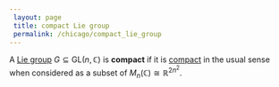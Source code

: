 ```yaml
---
 layout: page
 title: compact Lie group
 permalink: /chicago/compact_lie_group
---
```

A [Lie group](https://mathgloss.github.io/MathGloss/chicago/Lie_group) $G\subseteq \text{GL}(n,\mathbb C)$ is **compact** if it is [compact](https://mathgloss.github.io/MathGloss/chicago/compact) in the usual sense when considered as a subset of $M_n(\mathbb C) \cong \mathbb R^{2n^2}.$

